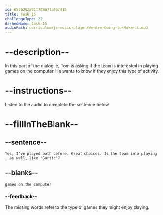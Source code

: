```yaml
---
id: 657b292a911788a7faf67415
title: Task 15
challengeType: 22
dashedName: task-15
audioPath: curriculum/js-music-player/We-Are-Going-to-Make-it.mp3
---
```


<!-- (audio) Tom: Tom: Yes, I've played both before. Great choices. Is the team into playing games on the computer as well, like "Gartic"? -->

# --description--

In this part of the dialogue, Tom is asking if the team is interested in playing games on the computer. He wants to know if they enjoy this type of activity.

# --instructions--

Listen to the audio to complete the sentence below.

# --fillInTheBlank--

## --sentence--

`Yes, I've played both before. Great choices. Is the team into playing _ as well, like "Gartic"?`

## --blanks--

`games on the computer`

### --feedback--

The missing words refer to the type of games they might enjoy playing.
